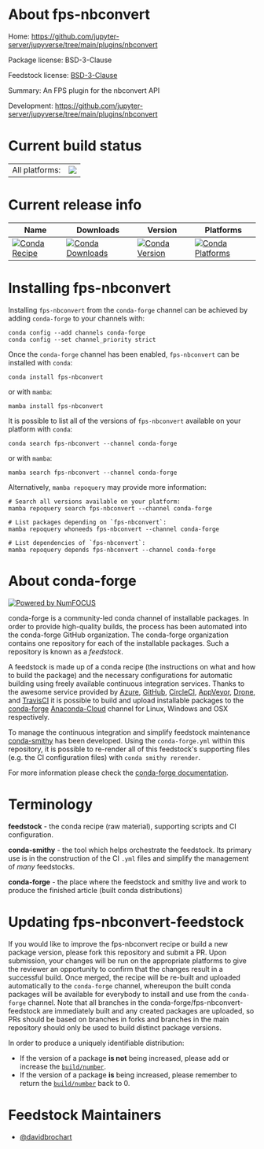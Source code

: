 About fps-nbconvert
===================

Home: https://github.com/jupyter-server/jupyverse/tree/main/plugins/nbconvert

Package license: BSD-3-Clause

Feedstock license: [BSD-3-Clause](https://github.com/conda-forge/fps-nbconvert-feedstock/blob/main/LICENSE.txt)

Summary: An FPS plugin for the nbconvert API

Development: https://github.com/jupyter-server/jupyverse/tree/main/plugins/nbconvert

Current build status
====================


<table><tr><td>All platforms:</td>
    <td>
      <a href="https://dev.azure.com/conda-forge/feedstock-builds/_build/latest?definitionId=15753&branchName=main">
        <img src="https://dev.azure.com/conda-forge/feedstock-builds/_apis/build/status/fps-nbconvert-feedstock?branchName=main">
      </a>
    </td>
  </tr>
</table>

Current release info
====================

| Name | Downloads | Version | Platforms |
| --- | --- | --- | --- |
| [![Conda Recipe](https://img.shields.io/badge/recipe-fps--nbconvert-green.svg)](https://anaconda.org/conda-forge/fps-nbconvert) | [![Conda Downloads](https://img.shields.io/conda/dn/conda-forge/fps-nbconvert.svg)](https://anaconda.org/conda-forge/fps-nbconvert) | [![Conda Version](https://img.shields.io/conda/vn/conda-forge/fps-nbconvert.svg)](https://anaconda.org/conda-forge/fps-nbconvert) | [![Conda Platforms](https://img.shields.io/conda/pn/conda-forge/fps-nbconvert.svg)](https://anaconda.org/conda-forge/fps-nbconvert) |

Installing fps-nbconvert
========================

Installing `fps-nbconvert` from the `conda-forge` channel can be achieved by adding `conda-forge` to your channels with:

```
conda config --add channels conda-forge
conda config --set channel_priority strict
```

Once the `conda-forge` channel has been enabled, `fps-nbconvert` can be installed with `conda`:

```
conda install fps-nbconvert
```

or with `mamba`:

```
mamba install fps-nbconvert
```

It is possible to list all of the versions of `fps-nbconvert` available on your platform with `conda`:

```
conda search fps-nbconvert --channel conda-forge
```

or with `mamba`:

```
mamba search fps-nbconvert --channel conda-forge
```

Alternatively, `mamba repoquery` may provide more information:

```
# Search all versions available on your platform:
mamba repoquery search fps-nbconvert --channel conda-forge

# List packages depending on `fps-nbconvert`:
mamba repoquery whoneeds fps-nbconvert --channel conda-forge

# List dependencies of `fps-nbconvert`:
mamba repoquery depends fps-nbconvert --channel conda-forge
```


About conda-forge
=================

[![Powered by
NumFOCUS](https://img.shields.io/badge/powered%20by-NumFOCUS-orange.svg?style=flat&colorA=E1523D&colorB=007D8A)](https://numfocus.org)

conda-forge is a community-led conda channel of installable packages.
In order to provide high-quality builds, the process has been automated into the
conda-forge GitHub organization. The conda-forge organization contains one repository
for each of the installable packages. Such a repository is known as a *feedstock*.

A feedstock is made up of a conda recipe (the instructions on what and how to build
the package) and the necessary configurations for automatic building using freely
available continuous integration services. Thanks to the awesome service provided by
[Azure](https://azure.microsoft.com/en-us/services/devops/), [GitHub](https://github.com/),
[CircleCI](https://circleci.com/), [AppVeyor](https://www.appveyor.com/),
[Drone](https://cloud.drone.io/welcome), and [TravisCI](https://travis-ci.com/)
it is possible to build and upload installable packages to the
[conda-forge](https://anaconda.org/conda-forge) [Anaconda-Cloud](https://anaconda.org/)
channel for Linux, Windows and OSX respectively.

To manage the continuous integration and simplify feedstock maintenance
[conda-smithy](https://github.com/conda-forge/conda-smithy) has been developed.
Using the ``conda-forge.yml`` within this repository, it is possible to re-render all of
this feedstock's supporting files (e.g. the CI configuration files) with ``conda smithy rerender``.

For more information please check the [conda-forge documentation](https://conda-forge.org/docs/).

Terminology
===========

**feedstock** - the conda recipe (raw material), supporting scripts and CI configuration.

**conda-smithy** - the tool which helps orchestrate the feedstock.
                   Its primary use is in the construction of the CI ``.yml`` files
                   and simplify the management of *many* feedstocks.

**conda-forge** - the place where the feedstock and smithy live and work to
                  produce the finished article (built conda distributions)


Updating fps-nbconvert-feedstock
================================

If you would like to improve the fps-nbconvert recipe or build a new
package version, please fork this repository and submit a PR. Upon submission,
your changes will be run on the appropriate platforms to give the reviewer an
opportunity to confirm that the changes result in a successful build. Once
merged, the recipe will be re-built and uploaded automatically to the
`conda-forge` channel, whereupon the built conda packages will be available for
everybody to install and use from the `conda-forge` channel.
Note that all branches in the conda-forge/fps-nbconvert-feedstock are
immediately built and any created packages are uploaded, so PRs should be based
on branches in forks and branches in the main repository should only be used to
build distinct package versions.

In order to produce a uniquely identifiable distribution:
 * If the version of a package **is not** being increased, please add or increase
   the [``build/number``](https://docs.conda.io/projects/conda-build/en/latest/resources/define-metadata.html#build-number-and-string).
 * If the version of a package **is** being increased, please remember to return
   the [``build/number``](https://docs.conda.io/projects/conda-build/en/latest/resources/define-metadata.html#build-number-and-string)
   back to 0.

Feedstock Maintainers
=====================

* [@davidbrochart](https://github.com/davidbrochart/)

